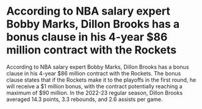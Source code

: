 # According to NBA salary expert Bobby Marks, Dillon Brooks has a bonus clause in his 4-year $86 million contract with the Rockets 
 According to NBA salary expert Bobby Marks, Dillon Brooks has a bonus clause in his 4-year $86 million contract with the Rockets. The bonus clause states that if the Rockets make it to the playoffs in the first round, he will receive a $1 million bonus, with the contract potentially reaching a maximum of $90 million. In the 2022-23 regular season, Dillon Brooks averaged 14.3 points, 3.3 rebounds, and 2.6 assists per game.